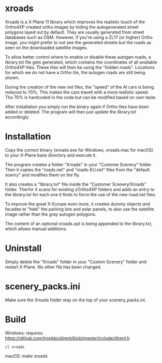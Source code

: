 
# xroads

Xroads is a X-Plane 11 library which improves the realistic touch of the Ortho4XP created ortho images by hiding the autogenerated street polygons layed out by default. They are usually generated from street databases such as OSM. However, if you're using a ZL17 (or higher) Ortho image, you might prefer to not see the generated streets but the roads as seen on the downloaded satellite images.

To allow better control where to enable or disable these autogen roads, a library.txt file gets generated, which contains the coordinates of all available Ortho4XP tiles. These tiles will then be using the "hidden roads". Locations for which we do not have a Ortho tile, the autogen roads are still being shown.

During the creation of the new net files, the "speed" of the AI cars is being reduced to 70%. This makes the cars travell with a more realistic speed. The 70% is hardcoded in the code but can be modified based on own taste.

After installation you simply run the binary again if Ortho tiles have been added or deleted. The program will then just update the library.txt accordingly.


# Installation

Copy the correct binary (xroads.exe for Windows, xroads.mac for macOS) to your X-Plane base directory and execute it.

The program creates a folder "Xroads" in your "Custome Scenery" folder.  Then it copies the "roads.net" and "roads-EU.net" files from the "default scenry" and modifies them on the fly.

It also creates a "library.txt" file inside the "Customer Scenery/Xroads" folder. Therfor it scans for existing zOrtho4XP folders and adds an entry to the library.txt for each one it finds to force the use of the new road.net files. 

To improve the great X-Europe even more, it creates dummy objects and facades to "hide" the parking lots and solar panels, to also use the satellite image rather than the gray autogen polygons. 

The content of an optional xroads.opt is being appended to the library.txt, which allows manual additions.


# Uninstall

Simply delete the "Xroads" folder in your "Custom Scenery" folder and restart X-Plane. No other file has been changed. 


# scenery_packs.ini

Make sure the Xroads folder stay on the top of your scenery_packs.ini.


# Build

Windows:
	requires: https://github.com/tronkko/dirent/blob/master/include/dirent.h

	cl xroads


macOS:
	make xroads



